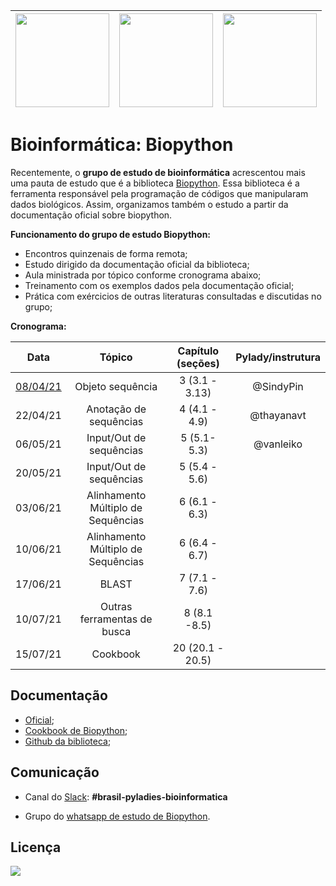 | [<img src="https://github.com/pyladies-brazil/grupo-estudo-bioinformatica/blob/main/imagens/boneca_1.png" width=150>](https://github.com/pyladies-brazil/grupo-estudo-bioinformatica)| [<img src="https://github.com/pyladies-brazil/grupo-estudo-bioinformatica/blob/main/imagens/boneca_3.png" width=150>](https://github.com/pyladies-brazil/grupo-estudo-bioinformatica) | [<img src="https://github.com/pyladies-brazil/grupo-estudo-bioinformatica/blob/main/imagens/boneca_2.png" width=150>](https://github.com/pyladies-brazil/grupo-estudo-bioinformatica) |
|:------------:|:-----------:|:-----------:|

# Bioinformática: Biopython

Recentemente, o **grupo de estudo de bioinformática** acrescentou mais uma pauta de estudo que é a biblioteca [Biopython](https://biopython.org/). Essa biblioteca é a ferramenta responsável pela programação de códigos que manipularam dados biológicos. Assim, organizamos também o estudo a partir da documentação oficial sobre biopython. 

**Funcionamento do grupo de estudo Biopython:**
* Encontros quinzenais de forma remota; 
* Estudo dirigido da documentação oficial da biblioteca;
* Aula ministrada por tópico conforme cronograma abaixo;
* Treinamento com os exemplos dados pela documentação oficial;
* Prática com exércicios de outras literaturas consultadas e discutidas no grupo;

**Cronograma:**

Data | Tópico | Capítulo (seções) | Pylady/instrutura  |
:--:|:--:|:--:|:--:|
[08/04/21](https://github.com/pyladies-brazil/organizacao/issues/60) | Objeto sequência | 3 (3.1 - 3.13) | @SindyPin |
22/04/21 | Anotação de sequências | 4 (4.1 - 4.9) | @thayanavt   |
06/05/21 | Input/Out de sequências |5 (5.1-5.3) | @vanleiko |
20/05/21 | Input/Out de sequências | 5 (5.4 - 5.6) | |
03/06/21 | Alinhamento Múltiplo de Sequências | 6 (6.1 - 6.3) | |
10/06/21 | Alinhamento Múltiplo de Sequências | 6 (6.4 - 6.7) | |
17/06/21 | BLAST | 7 (7.1 - 7.6) | |
10/07/21 | Outras ferramentas de busca | 8 (8.1 -8.5) | |
15/07/21 | Cookbook | 20 (20.1 - 20.5) | |

## Documentação

- [Oficial]( http://biopython.org);
- [Cookbook de Biopython](https://biopython.org/wiki/Category%3ACookbook);
- [Github da biblioteca](https://github.com/biopython/biopython);

## Comunicação

- Canal do [Slack](https://slackin.pyladies.com/): **#brasil-pyladies-bioinformatica**

- Grupo do [whatsapp de estudo de Biopython](https://chat.whatsapp.com/F9iiQcC7Juh1Df5rWc3dSR).

## Licença

[<img src="https://anaconda.org/anaconda/biopython/badges/license.svg">](https://github.com/biopython/biopython/blob/master/LICENSE.rst)